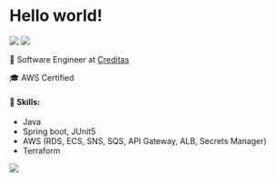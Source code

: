 # Hello world! 
<p>
<a href="https://www.linkedin.com/in/samarafer"><img src="https://img.shields.io/badge/linkedin-0077B5.svg?style=for-the-badge&logo=linkedin&logoColor=white"></a>
<a href="mailto:ferreirasamara.sf@gmail.com"><img src="https://img.shields.io/badge/e‑mail-D14836.svg?style=for-the-badge&logo=GMail&logoColor=white"></a>
</p>

:orange_heart: Software Engineer at [Creditas](https://www.creditas.com/)

:mortar_board: AWS Certified 

#### 🚀 Skills:
- Java
- Spring boot, JUnit5
- AWS (RDS, ECS, SNS, SQS, API Gateway, ALB, Secrets Manager)
- Terraform

<img align="center" src="https://github-readme-stats.vercel.app/api/top-langs/?username=samaraferreira&show_icons=true&layout=compact" />

